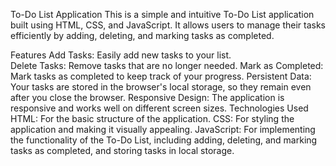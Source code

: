 To-Do List Application
This is a simple and intuitive To-Do List application built using HTML, CSS, and JavaScript. It allows users to manage their tasks efficiently by adding, deleting, and marking tasks as completed.

Features
Add Tasks: Easily add new tasks to your list.<br>
Delete Tasks: Remove tasks that are no longer needed.
Mark as Completed: Mark tasks as completed to keep track of your progress.
Persistent Data: Your tasks are stored in the browser's local storage, so they remain even after you close the browser.
Responsive Design: The application is responsive and works well on different screen sizes.
Technologies Used
HTML: For the basic structure of the application.
CSS: For styling the application and making it visually appealing.
JavaScript: For implementing the functionality of the To-Do List, including adding, deleting, and marking tasks as completed, and storing tasks in local storage.
